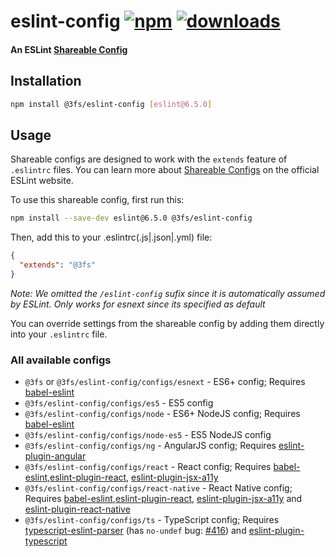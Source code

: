 # eslint-config [![npm][npm-image]][npm-url] [![downloads][downloads-image]][downloads-url]

#### An ESLint [Shareable Config][shareable-configs-url]

## Installation

```sh
npm install @3fs/eslint-config [eslint@6.5.0]
```

## Usage

Shareable configs are designed to work with the `extends` feature of `.eslintrc` files.
You can learn more about
[Shareable Configs][shareable-configs-url] on the
official ESLint website.

To use this shareable config, first run this:

```sh
npm install --save-dev eslint@6.5.0 @3fs/eslint-config
```

Then, add this to your .eslintrc(.js|.json|.yml) file:

```json
{
  "extends": "@3fs"
}
```

*Note: We omitted the `/eslint-config` sufix since it is automatically assumed by ESLint. Only works for esnext since its specified as default*

You can override settings from the shareable config by adding them directly into your
`.eslintrc` file.

### All available configs

* `@3fs` or `@3fs/eslint-config/configs/esnext` - ES6+ config; Requires [babel-eslint][babel-eslint]
* `@3fs/eslint-config/configs/es5` - ES5 config
* `@3fs/eslint-config/configs/node` - ES6+ NodeJS config; Requires [babel-eslint][babel-eslint]
* `@3fs/eslint-config/configs/node-es5` - ES5 NodeJS config
* `@3fs/eslint-config/configs/ng` - AngularJS config; Requires [eslint-plugin-angular][eslint-plugin-angular]
* `@3fs/eslint-config/configs/react` - React config; Requires [babel-eslint][babel-eslint],[eslint-plugin-react][eslint-plugin-react], [eslint-plugin-jsx-a11y][eslint-plugin-jsx-a11y]
* `@3fs/eslint-config/configs/react-native` - React Native config; Requires [babel-eslint][babel-eslint],[eslint-plugin-react][eslint-plugin-react], [eslint-plugin-jsx-a11y][eslint-plugin-jsx-a11y] and [eslint-plugin-react-native][eslint-plugin-react-native]
* `@3fs/eslint-config/configs/ts` - TypeScript config; Requires [typescript-eslint-parser][typescript-eslint-parser] (has `no-undef` bug: [#416][typescript-parser-bug-1]) and [eslint-plugin-typescript][eslint-plugin-typescript]



[//]: # (URLs)

[//]: # (main)

[npm-image]: https://img.shields.io/npm/v/@3fs/eslint-config.svg
[npm-url]: https://npmjs.org/package/@3fs/eslint-config
[downloads-image]: https://img.shields.io/npm/dm/@3fs/eslint-config.svg
[downloads-url]: https://npmjs.org/package/@3fs/eslint-config
[shareable-configs-url]: http://eslint.org/docs/developer-guide/shareable-configs

[//]: # (other)

[babel-eslint]: https://www.npmjs.com/package/babel-eslint
[eslint-plugin-angular]: https://www.npmjs.com/package/eslint-plugin-angular
[eslint-plugin-react]: https://www.npmjs.com/package/eslint-plugin-react
[eslint-plugin-jsx-a11y]: https://www.npmjs.com/package/eslint-plugin-jsx-a11y
[typescript-eslint-parser]: https://www.npmjs.com/package/typescript-eslint-parser
[eslint-plugin-typescript]: https://www.npmjs.com/package/eslint-plugin-typescript
[eslint-plugin-react-native]: https://www.npmjs.com/package/eslint-plugin-react-native

[//]: # (TS bugs)

[typescript-parser-bug-1]: https://github.com/eslint/typescript-eslint-parser/issues/416
